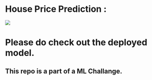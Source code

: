# House Price Prediction :
<img src="https://miro.medium.com/v2/resize:fit:1400/0*cDRFtpTiOJFrfzS5.jpg">

# Please do check out the deployed model.


## This repo is a part of a ML Challange.


